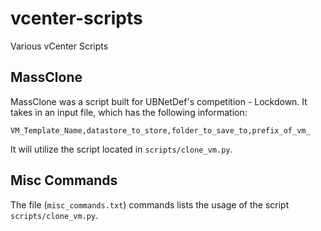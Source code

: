 # vcenter-scripts
Various vCenter Scripts

## MassClone
MassClone was a script built for UBNetDef's competition - Lockdown.  It takes in an input file, which has the following information:

```
VM_Template_Name,datastore_to_store,folder_to_save_to,prefix_of_vm_
```

It will utilize the script located in `scripts/clone_vm.py`.

## Misc Commands
The file (`misc_commands.txt`) commands lists the usage of the script `scripts/clone_vm.py`.